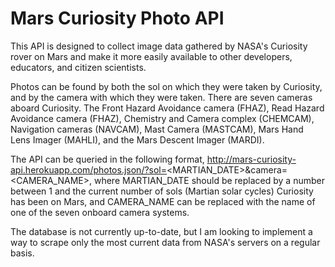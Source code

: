 # Mars Curiosity Photo API

This API is designed to collect image data gathered by NASA's Curiosity rover on Mars and make it more easily available to other developers, educators, and citizen scientists.

Photos can be found by both the sol on which they were taken by Curiosity, and by the camera with which they were taken. There are seven cameras aboard Curiosity. The Front Hazard Avoidance camera (FHAZ), Read Hazard Avoidance camera (FHAZ), Chemistry and Camera complex (CHEMCAM), Navigation cameras (NAVCAM), Mast Camera (MASTCAM), Mars Hand Lens Imager (MAHLI), and the Mars Descent Imager (MARDI).

The API can be queried in the following format, http://mars-curiosity-api.herokuapp.com/photos.json/?sol=<MARTIAN_DATE>&camera=<CAMERA_NAME>, where MARTIAN_DATE should be replaced by a number between 1 and the current number of sols (Martian solar cycles) Curiosity has been on Mars, and CAMERA_NAME can be replaced with the name of one of the seven onboard camera systems.

The database is not currently up-to-date, but I am looking to implement a way to scrape only the most current data from NASA's servers on a regular basis.
